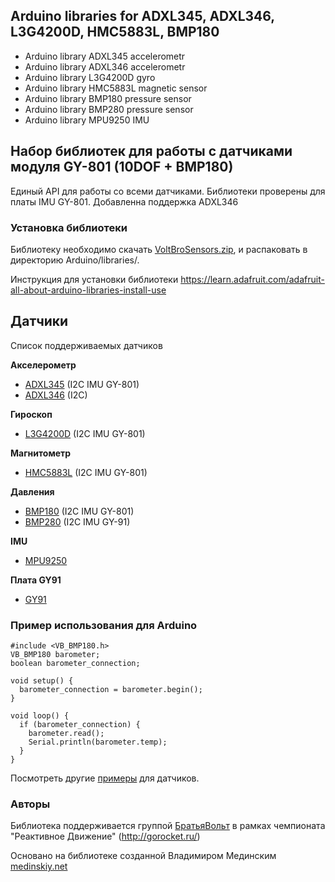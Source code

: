 ## Arduino libraries for ADXL345, ADXL346, L3G4200D, HMC5883L, BMP180 ##

 - Arduino library ADXL345 accelerometr
 - Arduino library ADXL346 accelerometr
 - Arduino library L3G4200D gyro
 - Arduino library HMC5883L magnetic sensor
 - Arduino library BMP180 pressure sensor
 - Arduino library BMP280 pressure sensor
 - Arduino library MPU9250 IMU

## Набор библиотек для работы с датчиками модуля GY-801 (10DOF + BMP180) ##

Единый API для работы со всеми датчиками. Библиотеки проверены для платы IMU GY-801.
Добавленна поддержка ADXL346  


### Установка библиотеки ###

Библиотеку необходимо скачать [VoltBroSensors.zip](https://github.com/voltbro/VoltBroSensors/archive/master.zip),
и распаковать в директорию Arduino/libraries/.

Инструкция для установки библиотеки https://learn.adafruit.com/adafruit-all-about-arduino-libraries-install-use

## Датчики ##
Список поддерживаемых датчиков

**Акселерометр**

  - [ADXL345](http://github.com/voltbro/VoltBroSensors/tree/master/examples/ADXL345_measure/ADXL345_measure.ino) (I2C IMU GY-801)
  - [ADXL346](http://github.com/voltbro/VoltBroSensors/tree/master/examples/ADXL346_measure/ADXL346_measure.ino) (I2C)
  
**Гироскоп**

  - [L3G4200D](http://github.com/voltbro/VoltBroSensors/tree/master/examples/L3G4200D_measure/L3G4200D_measure.ino) (I2C IMU GY-801)

**Магнитометр**

  - [HMC5883L](http://github.com/voltbro/VoltBroSensors/tree/master/examples/HMC5883L_measure/HMC5883L_measure.ino) (I2C IMU GY-801)

**Давления**

  - [BMP180](http://github.com/voltbro/VoltBroSensors/tree/master/examples/BMP180_measure/BMP180_measure.ino) (I2C IMU GY-801)
  - [BMP280](http://github.com/voltbro/VoltBroSensors/tree/master/examples/BMP280_measure/BMP280_measure.ino) (I2C IMU GY-91)

**IMU**
  - [MPU9250](http://github.com/voltbro/VoltBroSensors/tree/master//examples/MPU9250_Basic)

**Плата GY91**
  - [GY91](http://github.com/voltbro/VoltBroSensors/tree/master/examples/GY91_measure)
  

### Пример использования для Arduino ###

```
#include <VB_BMP180.h>
VB_BMP180 barometer;
boolean barometer_connection;

void setup() {
  barometer_connection = barometer.begin();
}

void loop() {
  if (barometer_connection) {
    barometer.read();
    Serial.println(barometer.temp);
  }
}
```

Посмотреть другие [примеры](http://github.com/voltbro/VoltBroSensors/tree/master/examples/) для датчиков.


### Авторы ###

Библиотека поддерживается группой [БратьяВольт](http://voltbro.ru) в рамках чемпионата "Реактивное Движение" (http://gorocket.ru/)

Основано на библиотеке созданной Владимиром Мединским [medinskiy.net](http://medinskiy.net)
